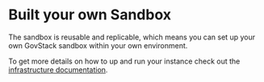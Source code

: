 # Built your own Sandbox

The sandbox is reusable and replicable, which means you can set up your own GovStack sandbox within your own environment.

To get more details on how to up and run your instance check out the
[infrastructure documentation](https://github.com/GovStackWorkingGroup/sandbox-infra).